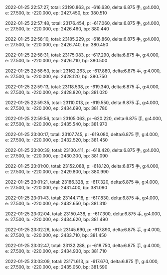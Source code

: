 2022-01-25 22:57:27, total: 23190.863, p: -616.630, delta:6.875 手, g:4.000, e: 27.500, b: -220.000, ep: 2427.450, bp: 380.510

2022-01-25 22:57:48, total: 23176.454, p: -617.060, delta:6.875 手, g:4.000, e: 27.500, b: -220.000, ep: 2426.460, bp: 380.440

2022-01-25 22:58:10, total: 23185.229, p: -616.860, delta:6.875 手, g:4.000, e: 27.500, b: -220.000, ep: 2426.740, bp: 380.450

2022-01-25 22:58:31, total: 23175.083, p: -617.290, delta:6.875 手, g:4.000, e: 27.500, b: -220.000, ep: 2426.710, bp: 380.500

2022-01-25 22:58:53, total: 23162.263, p: -617.880, delta:6.875 手, g:4.000, e: 27.500, b: -220.000, ep: 2428.120, bp: 380.750

2022-01-25 22:59:13, total: 23118.538, p: -619.340, delta:6.875 手, g:4.000, e: 27.500, b: -220.000, ep: 2428.820, bp: 381.020

2022-01-25 22:59:35, total: 23110.013, p: -619.550, delta:6.875 手, g:4.000, e: 27.500, b: -220.000, ep: 2434.690, bp: 381.780

2022-01-25 22:59:56, total: 23105.063, p: -620.220, delta:6.875 手, g:4.000, e: 27.500, b: -220.000, ep: 2435.540, bp: 381.970

2022-01-25 23:00:17, total: 23107.745, p: -619.080, delta:6.875 手, g:4.000, e: 27.500, b: -220.000, ep: 2432.520, bp: 381.450

2022-01-25 23:00:39, total: 23130.411, p: -618.420, delta:6.875 手, g:4.000, e: 27.500, b: -220.000, ep: 2430.300, bp: 381.090

2022-01-25 23:01:00, total: 23152.088, p: -618.120, delta:6.875 手, g:4.000, e: 27.500, b: -220.000, ep: 2429.800, bp: 380.990

2022-01-25 23:01:21, total: 23186.328, p: -617.320, delta:6.875 手, g:4.000, e: 27.500, b: -220.000, ep: 2431.400, bp: 381.090

2022-01-25 23:01:43, total: 23144.718, p: -617.830, delta:6.875 手, g:4.000, e: 27.500, b: -220.000, ep: 2432.650, bp: 381.310

2022-01-25 23:02:04, total: 23150.438, p: -617.300, delta:6.875 手, g:4.000, e: 27.500, b: -220.000, ep: 2434.620, bp: 381.490

2022-01-25 23:02:26, total: 23145.690, p: -617.890, delta:6.875 手, g:4.000, e: 27.500, b: -220.000, ep: 2433.710, bp: 381.450

2022-01-25 23:02:47, total: 23132.288, p: -618.750, delta:6.875 手, g:4.000, e: 27.500, b: -220.000, ep: 2434.930, bp: 381.710

2022-01-25 23:03:09, total: 23171.613, p: -617.670, delta:6.875 手, g:4.000, e: 27.500, b: -220.000, ep: 2435.050, bp: 381.590